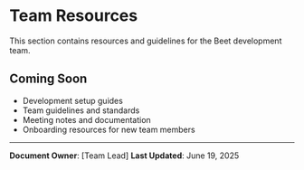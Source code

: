 # Team Resources

This section contains resources and guidelines for the Beet development team.

## Coming Soon

- Development setup guides
- Team guidelines and standards
- Meeting notes and documentation
- Onboarding resources for new team members

---

**Document Owner**: [Team Lead]
**Last Updated**: June 19, 2025
